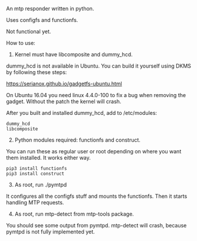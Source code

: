 An mtp responder written in python.

Uses configfs and functionfs.

Not functional yet.

How to use:

1. Kernel must have libcomposite and dummy_hcd.

dummy_hcd is not available in Ubuntu. You can build it yourself
using DKMS by following these steps:

https://serianox.github.io/gadgetfs-ubuntu.html

On Ubuntu 16.04 you need linux 4.4.0-100 to fix a bug when removing
the gadget. Without the patch the kernel will crash.

After you built and installed dummy_hcd, add to /etc/modules:

    dummy_hcd
    libcomposite

2. Python modules required: functionfs and construct.

You can run these as regular user or root depending on where you
want them installed. It works either way.

    pip3 install functionfs
    pip3 install construct

3. As root, run ./pymtpd

It configures all the configfs stuff and mounts the functionfs.
Then it starts handling MTP requests.

4. As root, run mtp-detect from mtp-tools package.

You should see some output from pymtpd. mtp-detect will crash, because
pymtpd is not fully implemented yet.
